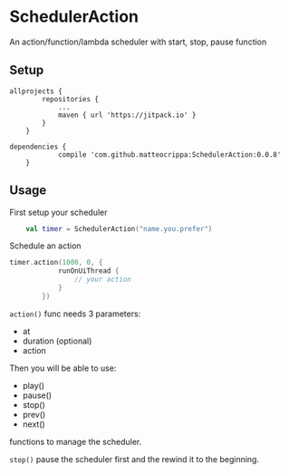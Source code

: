 # SchedulerAction
An action/function/lambda scheduler with start, stop, pause function

## Setup

```
allprojects {
		repositories {
			...
			maven { url 'https://jitpack.io' }
		}
	}
```

```
dependencies {
	        compile 'com.github.matteocrippa:SchedulerAction:0.0.8'
	}
```

## Usage

First setup your scheduler
```kotlin
    val timer = SchedulerAction("name.you.prefer")
```

Schedule an action
```kotlin
timer.action(1000, 0, {
            runOnUiThread {
                // your action
            }
        })
```
        
`action()` func needs 3 parameters:
- at 
- duration (optional)
- action


Then you will be able to use:

- play()
- pause()
- stop()
- prev()
- next()

functions to manage the scheduler.

`stop()` pause the scheduler first and the rewind it to the beginning.